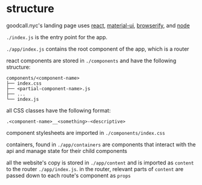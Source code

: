 # structure

goodcall.nyc's landing page uses [react](https://github.com/facebook/react), [material-ui](http://www.material-ui.com/#/), [browserify](http://browserify.org/), and [node](https://nodejs.org/en/)

`./index.js` is the entry point for the app.

`./app/index.js` contains the root component of the app, which is a router

react components are stored in `./components` and have the following structure:

```
components/<component-name>
├── index.css
├── <partial-component-name>.js
├── ...
└── index.js
```

all CSS classes have the following format:

```
.<component-name>__<something>-<descriptive>
```

component stylesheets are imported in `./components/index.css`

containers, found in `./app/containers` are components that interact with the api and manage state for their child components

all the website's copy is stored in `./app/content` and is imported as `content` to the router `./app/index.js`. in the router, relevant parts of `content` are passed down to each route's component as `props`
